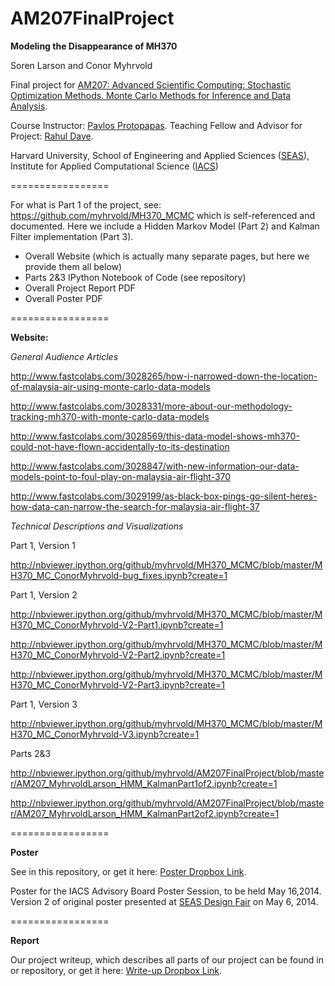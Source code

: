 AM207FinalProject
=================

<b>Modeling the Disappearance of MH370</b>

Soren Larson and Conor Myhrvold

Final project for <a href="http://iacs-courses.seas.harvard.edu/courses/am207/index.html">AM207: Advanced Scientific Computing: Stochastic Optimization Methods. Monte Carlo Methods for Inference and Data Analysis</a>. 

Course Instructor: <a href="http://iacs.seas.harvard.edu/people/pavlos-protopapas">Pavlos Protopapas</a>.  Teaching Fellow and Advisor for Project: <a href="http://projects.iq.harvard.edu/seamlessastronomy/people/rahul-dave">Rahul Dave</a>.

<p>Harvard University, School of Engineering and Applied Sciences (<a href="http://www.seas.harvard.edu/">SEAS</a>), Institute for Applied Computational Science (<a href="http://iacs.seas.harvard.edu/">IACS</a>)</p>
=================

For what is Part 1 of the project, see: https://github.com/myhrvold/MH370_MCMC which is self-referenced and documented. Here we include a Hidden Markov Model (Part 2) and Kalman Filter implementation (Part 3).

- Overall Website (which is actually many separate pages, but here we provide them all below)
- Parts 2&3 IPython Notebook of Code (see repository)
- Overall Project Report PDF
- Overall Poster PDF

=================

<b>Website:</b>

<i>General Audience Articles</i>

http://www.fastcolabs.com/3028265/how-i-narrowed-down-the-location-of-malaysia-air-using-monte-carlo-data-models

http://www.fastcolabs.com/3028331/more-about-our-methodology-tracking-mh370-with-monte-carlo-data-models

http://www.fastcolabs.com/3028569/this-data-model-shows-mh370-could-not-have-flown-accidentally-to-its-destination

http://www.fastcolabs.com/3028847/with-new-information-our-data-models-point-to-foul-play-on-malaysia-air-flight-370

http://www.fastcolabs.com/3029199/as-black-box-pings-go-silent-heres-how-data-can-narrow-the-search-for-malaysia-air-flight-37

<i>Technical Descriptions and Visualizations</i>

Part 1, Version 1

http://nbviewer.ipython.org/github/myhrvold/MH370_MCMC/blob/master/MH370_MC_ConorMyhrvold-bug_fixes.ipynb?create=1

Part 1, Version 2

http://nbviewer.ipython.org/github/myhrvold/MH370_MCMC/blob/master/MH370_MC_ConorMyhrvold-V2-Part1.ipynb?create=1

http://nbviewer.ipython.org/github/myhrvold/MH370_MCMC/blob/master/MH370_MC_ConorMyhrvold-V2-Part2.ipynb?create=1

http://nbviewer.ipython.org/github/myhrvold/MH370_MCMC/blob/master/MH370_MC_ConorMyhrvold-V2-Part3.ipynb?create=1

Part 1, Version 3

http://nbviewer.ipython.org/github/myhrvold/MH370_MCMC/blob/master/MH370_MC_ConorMyhrvold-V3.ipynb?create=1

Parts 2&3

http://nbviewer.ipython.org/github/myhrvold/AM207FinalProject/blob/master/AM207_MyhrvoldLarson_HMM_KalmanPart1of2.ipynb?create=1

http://nbviewer.ipython.org/github/myhrvold/AM207FinalProject/blob/master/AM207_MyhrvoldLarson_HMM_KalmanPart2of2.ipynb?create=1

=================

<b>Poster</b>

See in this repository, or get it here: <a href="https://dl.dropboxusercontent.com/u/14868427/5-9-14MyhrvoldSorenAM207Poster.pdf">Poster Dropbox Link</a>.

Poster for the IACS Advisory Board Poster Session, to be held May 16,2014. Version 2 of original poster presented at <a href="http://www.seas.harvard.edu/designfair">SEAS Design Fair</a> on May 6, 2014.

=================

<b> Report </b>

Our project writeup, which describes all parts of our project can be found in or repository, or get it here: <a href="">Write-up Dropbox Link</a>.

